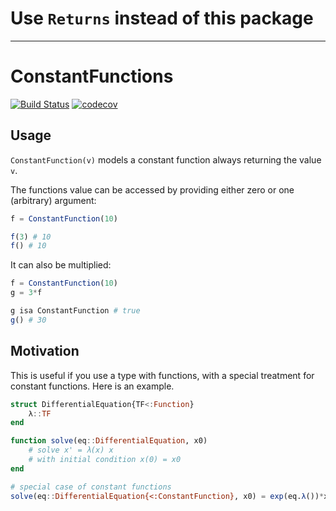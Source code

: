 # Use `Returns` instead of this package

---

# ConstantFunctions



[![Build Status](https://github.com/olivierverdier/ConstantFunctions.jl/actions/workflows/CI.yml/badge.svg?branch=main)](https://github.com/olivierverdier/ConstantFunctions.jl/actions/workflows/CI.yml?query=branch%3Amain)
[![codecov](https://codecov.io/gh/olivierverdier/ConstantFunctions.jl/graph/badge.svg?token=DMvNIPam3i)](https://codecov.io/gh/olivierverdier/ConstantFunctions.jl)

## Usage

`ConstantFunction(v)` models a constant function always returning the value `v`.

The functions value can be accessed by providing either zero
or one (arbitrary) argument:

```julia
f = ConstantFunction(10)

f(3) # 10
f() # 10
```

It can also be multiplied:
```julia
f = ConstantFunction(10)
g = 3*f

g isa ConstantFunction # true
g() # 30
```

## Motivation

This is useful if you use a type with functions, with a special treatment for constant functions.
Here is an example.
```julia
struct DifferentialEquation{TF<:Function}
    λ::TF
end

function solve(eq::DifferentialEquation, x0)
    # solve x' = λ(x) x
    # with initial condition x(0) = x0
end

# special case of constant functions
solve(eq::DifferentialEquation{<:ConstantFunction}, x0) = exp(eq.λ())*x0
```
